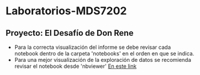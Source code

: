 # Laboratorios-MDS7202 
## Proyecto: El Desafío de Don Rene

- Para la correcta visualización del informe se debe revisar cada notebook dentro de la carpeta 'notebooks' en el orden en que se indica.
- Para una mejor visualización de la exploración de datos se recomienda revisar el notebook desde 'nbviewer'
[En este link](https://nbviewer.org/github/camilocarvajalreyes/laboratorios-MDS7202/blob/main/Proyecto/notebooks/1.0-Introduccion-proyecto-EDA.ipynb)
